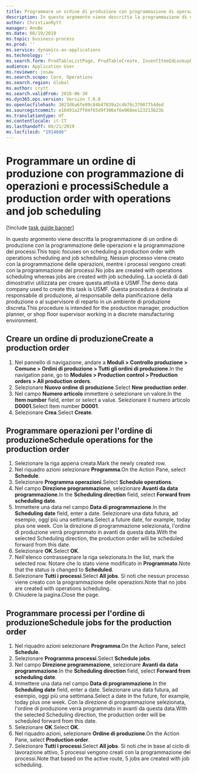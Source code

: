 ```yaml
---
title: Programmare un ordine di produzione con programmazione di operazioni e processi
description: In questo argomento viene descritta la programmazione di un ordine di produzione con la programmazione delle operazioni e la programmazione dei processi.
author: ChristianRytt
manager: AnnBe
ms.date: 08/19/2019
ms.topic: business-process
ms.prod: ''
ms.service: dynamics-ax-applications
ms.technology: ''
ms.search.form: ProdTableListPage, ProdTableCreate, InventItemIdLookupPurchase, ProdSchedule, ProdTable, ProdRouteJob
audience: Application User
ms.reviewer: josaw
ms.search.scope: Core, Operations
ms.search.region: Global
ms.author: crytt
ms.search.validFrom: 2016-06-30
ms.dyn365.ops.version: Version 7.0.0
ms.openlocfilehash: 3023d6a6fe09c84b47839a2c4b78c37907754ded
ms.sourcegitcommit: e10491a2ff04f65d9f306ef6e068ee123213b23b
ms.translationtype: HT
ms.contentlocale: it-IT
ms.lasthandoff: 08/21/2019
ms.locfileid: "1914886"
---
```

# <a name="schedule-a-production-order-with-operations-and-job-scheduling"></a><span data-ttu-id="631b0-103">Programmare un ordine di produzione con programmazione di operazioni e processi</span><span class="sxs-lookup"><span data-stu-id="631b0-103">Schedule a production order with operations and job scheduling</span></span>

[!include [task guide banner](../../includes/task-guide-banner.md)]

<span data-ttu-id="631b0-104">In questo argomento viene descritta la programmazione di un ordine di produzione con la programmazione delle operazioni e la programmazione dei processi.</span><span class="sxs-lookup"><span data-stu-id="631b0-104">This topic focuses on scheduling a production order with operations scheduling and job scheduling.</span></span> <span data-ttu-id="631b0-105">Nessun processo viene creato con la programmazione delle operazioni, mentre i processi vengono creati con la programmazione dei processi.</span><span class="sxs-lookup"><span data-stu-id="631b0-105">No jobs are created with operations scheduling whereas jobs are created with job scheduling.</span></span> <span data-ttu-id="631b0-106">La società di dati dimostrativi utilizzata per creare questa attività è USMF.</span><span class="sxs-lookup"><span data-stu-id="631b0-106">The demo data company used to create this task is USMF.</span></span> <span data-ttu-id="631b0-107">Questa procedura è destinata al responsabile di produzione, al responsabile della pianificazione della produzione o al supervisore di reparto in un ambiente di produzione discreta.</span><span class="sxs-lookup"><span data-stu-id="631b0-107">This procedure is intended for the production manager, production planner, or shop floor supervisor working in a discrete manufacturing environment.</span></span>


## <a name="create-a-production-order"></a><span data-ttu-id="631b0-108">Creare un ordine di produzione</span><span class="sxs-lookup"><span data-stu-id="631b0-108">Create a production order</span></span>
1. <span data-ttu-id="631b0-109">Nel pannello di navigazione, andare a **Moduli > Controllo produzione > Comune > Ordini di produzione > Tutti gli ordini di produzione**.</span><span class="sxs-lookup"><span data-stu-id="631b0-109">In the navigation pane, go to **Modules > Production control > Production orders > All production orders**.</span></span>
2. <span data-ttu-id="631b0-110">Selezionare **Nuovo ordine di produzione**.</span><span class="sxs-lookup"><span data-stu-id="631b0-110">Select **New production order**.</span></span>
3. <span data-ttu-id="631b0-111">Nel campo **Numero articolo** immettere o selezionare un valore.</span><span class="sxs-lookup"><span data-stu-id="631b0-111">In the **Item number** field, enter or select a value.</span></span> <span data-ttu-id="631b0-112">Selezionare il numero articolo **D0001**.</span><span class="sxs-lookup"><span data-stu-id="631b0-112">Select Item number **D0001**.</span></span>  
4. <span data-ttu-id="631b0-113">Selezionare **Crea**.</span><span class="sxs-lookup"><span data-stu-id="631b0-113">Select **Create**.</span></span>

## <a name="schedule-operations-for-the-production-order"></a><span data-ttu-id="631b0-114">Programmare operazioni per l'ordine di produzione</span><span class="sxs-lookup"><span data-stu-id="631b0-114">Schedule operations for the production order</span></span>
1. <span data-ttu-id="631b0-115">Selezionare la riga appena creata.</span><span class="sxs-lookup"><span data-stu-id="631b0-115">Mark the newly created row.</span></span>      
2. <span data-ttu-id="631b0-116">Nel riquadro azioni selezionare **Programma**.</span><span class="sxs-lookup"><span data-stu-id="631b0-116">On the Action Pane, select **Schedule**.</span></span>
3. <span data-ttu-id="631b0-117">Selezionare **Programma operazioni**.</span><span class="sxs-lookup"><span data-stu-id="631b0-117">Select **Schedule operations**.</span></span>
4. <span data-ttu-id="631b0-118">Nel campo **Direzione programmazione**, selezionare **Avanti da data programmazione**.</span><span class="sxs-lookup"><span data-stu-id="631b0-118">In the **Scheduling direction** field, select **Forward from scheduling date**.</span></span>
5. <span data-ttu-id="631b0-119">Immettere una data nel campo **Data di programmazione**.</span><span class="sxs-lookup"><span data-stu-id="631b0-119">In the **Scheduling date** field, enter a date.</span></span> <span data-ttu-id="631b0-120">Selezionare una data futura, ad esempio, oggi più una settimana.</span><span class="sxs-lookup"><span data-stu-id="631b0-120">Select a future date, for example, today plus one week.</span></span> <span data-ttu-id="631b0-121">Con la direzione di programmazione selezionata, l'ordine di produzione verrà programmato in avanti da questa data.</span><span class="sxs-lookup"><span data-stu-id="631b0-121">With the selected Scheduling direction, the production order will be scheduled forward from this date.</span></span>  
6. <span data-ttu-id="631b0-122">Selezionare **OK**.</span><span class="sxs-lookup"><span data-stu-id="631b0-122">Select **OK**.</span></span>
7. <span data-ttu-id="631b0-123">Nell'elenco contrassegnare la riga selezionata.</span><span class="sxs-lookup"><span data-stu-id="631b0-123">In the list, mark the selected row.</span></span> <span data-ttu-id="631b0-124">Notare che lo stato viene modificato in **Programmato**.</span><span class="sxs-lookup"><span data-stu-id="631b0-124">Note that the status is changed to **Scheduled**.</span></span> 
8. <span data-ttu-id="631b0-125">Selezionare **Tutti i processi**.</span><span class="sxs-lookup"><span data-stu-id="631b0-125">Select **All jobs**.</span></span> <span data-ttu-id="631b0-126">Si noti che nessun processo viene creato con la programmazione delle operazioni.</span><span class="sxs-lookup"><span data-stu-id="631b0-126">Note that no jobs are created with operations scheduling.</span></span>  
9. <span data-ttu-id="631b0-127">Chiudere la pagina.</span><span class="sxs-lookup"><span data-stu-id="631b0-127">Close the page.</span></span>

## <a name="schedule-jobs-for-the-production-order"></a><span data-ttu-id="631b0-128">Programmare processi per l'ordine di produzione</span><span class="sxs-lookup"><span data-stu-id="631b0-128">Schedule jobs for the production order</span></span>
1. <span data-ttu-id="631b0-129">Nel riquadro azioni selezionare **Programma**.</span><span class="sxs-lookup"><span data-stu-id="631b0-129">On the Action Pane, select **Schedule**.</span></span>
2. <span data-ttu-id="631b0-130">Selezionare **Programma processi**.</span><span class="sxs-lookup"><span data-stu-id="631b0-130">Select **Schedule jobs**.</span></span>
3. <span data-ttu-id="631b0-131">Nel campo **Direzione programmazione**, selezionare **Avanti da data programmazione**.</span><span class="sxs-lookup"><span data-stu-id="631b0-131">In the **Scheduling direction** field, select **Forward from scheduling date**.</span></span>
4. <span data-ttu-id="631b0-132">Immettere una data nel campo **Data di programmazione**.</span><span class="sxs-lookup"><span data-stu-id="631b0-132">In the **Scheduling date** field, enter a date.</span></span> <span data-ttu-id="631b0-133">Selezionare una data futura, ad esempio, oggi più una settimana.</span><span class="sxs-lookup"><span data-stu-id="631b0-133">Select a date in the future, for example, today plus one week.</span></span> <span data-ttu-id="631b0-134">Con la direzione di programmazione selezionata, l'ordine di produzione verrà programmato in avanti da questa data.</span><span class="sxs-lookup"><span data-stu-id="631b0-134">With the selected Scheduling direction, the production order will be scheduled forward from this date.</span></span>  
5. <span data-ttu-id="631b0-135">Selezionare **OK**.</span><span class="sxs-lookup"><span data-stu-id="631b0-135">Select **OK**.</span></span>
6. <span data-ttu-id="631b0-136">Nel riquadro azioni, selezionare **Ordine di produzione**.</span><span class="sxs-lookup"><span data-stu-id="631b0-136">On the Action Pane, select **Production order**.</span></span>
7. <span data-ttu-id="631b0-137">Selezionare **Tutti i processi**.</span><span class="sxs-lookup"><span data-stu-id="631b0-137">Select **All jobs**.</span></span> <span data-ttu-id="631b0-138">Si noti che in base al ciclo di lavorazione attivo, 5 processi vengono creati con la programmazione dei processi.</span><span class="sxs-lookup"><span data-stu-id="631b0-138">Note that based on the active route, 5 jobs are created with job scheduling.</span></span>  

